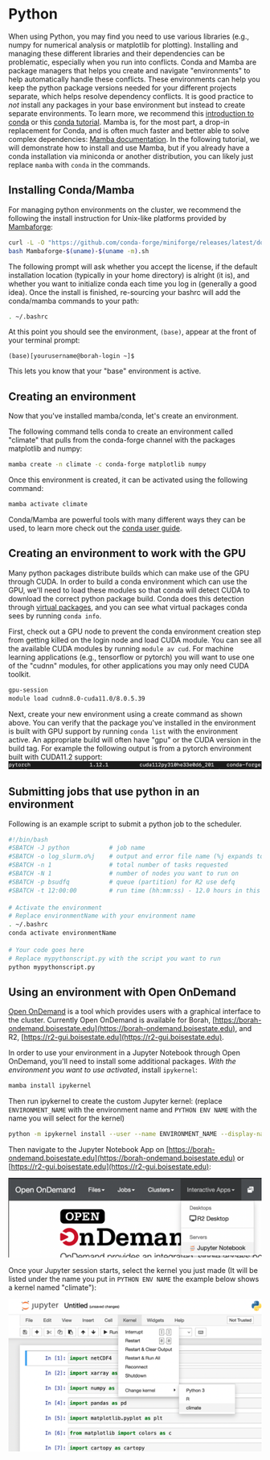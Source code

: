 # Python

When using Python, you may find you need to use various libraries (e.g., numpy for numerical analysis or matplotlib for plotting).
Installing and managing these different libraries and their dependencies can be problematic, especially when you run into conflicts.
Conda and Mamba are package managers that helps you create and navigate "environments" to help automatically handle these conflicts.
These environments can help you keep the python package versions needed for your different projects separate, which helps resolve dependency conflicts.
It is good practice to *not* install any packages in your base environment but instead to create separate environments.
To learn more, we recommend this [introduction to conda](https://docs.conda.io/projects/conda/en/latest/user-guide/getting-started.html) or this [conda tutorial](https://carpentries-incubator.github.io/introduction-to-conda-for-data-scientists/).
Mamba is, for the most part, a drop-in replacement for Conda, and is often much faster and better able to solve complex dependencies: [Mamba documentation](https://mamba.readthedocs.io).
In the following tutorial, we will demonstrate how to install and use Mamba, but if you already have a conda installation via miniconda or another distribution, you can likely just replace `mamba` with `conda` in the commands.

## Installing Conda/Mamba

For managing python environments on the cluster, we recommend the following the install instruction for Unix-like platforms provided by [Mambaforge](https://github.com/conda-forge/miniforge#mambaforge):
```bash
curl -L -O "https://github.com/conda-forge/miniforge/releases/latest/download/Mambaforge-$(uname)-$(uname -m).sh"
bash Mambaforge-$(uname)-$(uname -m).sh
```
The following prompt will ask whether you accept the license, if the default installation location (typically in your home directory) is alright (it is), and whether you want to initialize conda each time you log in (generally a good idea).
Once the install is finished, re-sourcing your bashrc will add the conda/mamba commands to your path:
```bash
. ~/.bashrc
```
At this point you should see the environment, `(base)`, appear at the front of your terminal prompt:
```
(base)[yourusername@borah-login ~]$
```

This lets you know that your "base" environment is active.

## Creating an environment

Now that you've installed mamba/conda, let's create an environment.

The following command tells conda to create an environment called "climate" that pulls from the conda-forge channel with the packages matplotlib and numpy: 
```bash
mamba create -n climate -c conda-forge matplotlib numpy
```

Once this environment is created, it can be activated using the following command:
```bash
mamba activate climate
```

Conda/Mamba are powerful tools with many different ways they can be used, to learn more check out the [conda user guide](https://docs.conda.io/projects/conda/en/latest/user-guide/index.html).

## Creating an environment to work with the GPU

Many python packages distribute builds which can make use of the GPU through CUDA.
In order to build a conda environment which can use the GPU, we'll need to load these modules so that conda will detect CUDA to download the correct python package build.
Conda does this detection through [virtual packages](https://docs.conda.io/projects/conda/en/latest/user-guide/tasks/manage-virtual.html), and you can see what virtual packages conda sees by running `conda info`.

First, check out a GPU node to prevent the conda environment creation step from getting killed on the login node and load CUDA module.
You can see all the available CUDA modules by running `module av cud`.
For machine learning applications (e.g., tensorflow or pytorch) you will want to use one of the "cudnn" modules, for other applications you may only need CUDA toolkit.
```bash
gpu-session
module load cudnn8.0-cuda11.0/8.0.5.39
```

Next, create your new environment using a create command as shown above.
You can verify that the package you've installed in the environment is built with GPU support by running `conda list` with the environment active.
An appropriate build will often have "gpu" or the CUDA version in the build tag.
For example the following output is from a pytorch environment built with CUDA11.2 support: 
![pytorch cuda](images/pytorch-cuda.png)


## Submitting jobs that use python in an environment

Following is an example script to submit a python job to the scheduler. 
```bash
#!/bin/bash
#SBATCH -J python 		    # job name
#SBATCH -o log_slurm.o%j    # output and error file name (%j expands to jobID)
#SBATCH -n 1 			    # total number of tasks requested
#SBATCH -N 1 			    # number of nodes you want to run on
#SBATCH -p bsudfq			# queue (partition) for R2 use defq
#SBATCH -t 12:00:00 		# run time (hh:mm:ss) - 12.0 hours in this example.

# Activate the environment
# Replace environmentName with your environment name
. ~/.bashrc
conda activate environmentName

# Your code goes here
# Replace mypythonscript.py with the script you want to run
python mypythonscript.py
```

## Using an environment with Open OnDemand

[Open OnDemand](https://openondemand.org/) is a tool which provides users with a graphical interface to the cluster.
Currently Open OnDemand is available for Borah, [https://borah-ondemand.boisestate.edu](https://borah-ondemand.boisestate.edu), and R2, [https://r2-gui.boisestate.edu](https://r2-gui.boisestate.edu).

In order to use your environment in a Jupyter Notebook through Open OnDemand, you'll need to install some additional packages.
*With the environment you want to use activated*, install `ipykernel`:
```bash
mamba install ipykernel
```

Then run ipykernel to create the custom Jupyter kernel: (replace `ENVIRONMENT_NAME` with the environment name and `PYTHON ENV NAME` with the name you will select for the kernel)
```bash
python -m ipykernel install --user --name ENVIRONMENT_NAME --display-name "PYTHON ENV NAME"
```

Then navigate to the Jupyter Notebook App on [https://borah-ondemand.boisestate.edu](https://borah-ondemand.boisestate.edu) or [https://r2-gui.boisestate.edu](https://r2-gui.boisestate.edu):

![Navigate to the Jupyter Notebook App](images/ood-notebook.png)

Once your Jupyter session starts, select the kernel you just made (It will be listed under the name you put in `PYTHON ENV NAME` the example below shows a kernel named "climate"):

![Select the right Jupyter kernel](images/jupyter-kernel.png)

